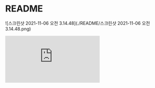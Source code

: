 # README





![스크린샷 2021-11-06 오전 3.14.48](./README/스크린샷 2021-11-06 오전 3.14.48.png)





![스크린샷 2021-11-06 오전 3.24.03](https://github.com/Comprehensive-Design-Team-9/README/edit/main/README.md)
